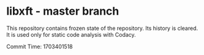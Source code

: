 # libxft - master branch

This repository contains frozen state of the repository.
Its history is cleared. It is used only for static code
analysis with Codacy.

Commit Time: 1703401518